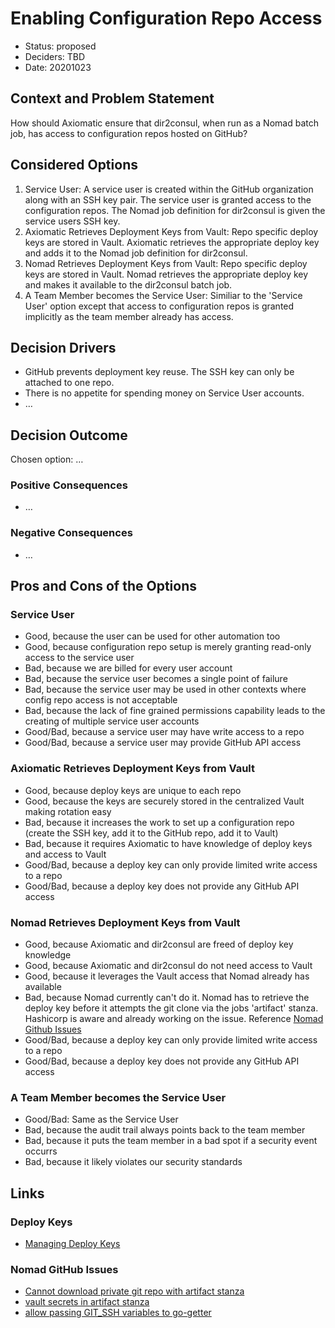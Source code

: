 # Enabling Configuration Repo Access

* Status: proposed
* Deciders: TBD
* Date: 20201023

## Context and Problem Statement

How should Axiomatic ensure that dir2consul, when run as a Nomad batch job, has access to configuration repos hosted on GitHub?

## Considered Options

1. Service User: A service user is created within the GitHub organization along with an SSH key pair. The service user is granted access to the configuration repos. The Nomad job definition for dir2consul is given the service users SSH key.
1. Axiomatic Retrieves Deployment Keys from Vault: Repo specific deploy keys are stored in Vault. Axiomatic retrieves the appropriate deploy key and adds it to the Nomad job definition for dir2consul.
1. Nomad Retrieves Deployment Keys from Vault: Repo specific deploy keys are stored in Vault. Nomad retrieves the appropriate deploy key and makes it available to the dir2consul batch job.
1. A Team Member becomes the Service User: Similiar to the 'Service User' option except that access to configuration repos is granted implicitly as the team member already has access.

## Decision Drivers

* GitHub prevents deployment key reuse. The SSH key can only be attached to one repo.
* There is no appetite for spending money on Service User accounts.
* …

## Decision Outcome

Chosen option: …

### Positive Consequences

* …

### Negative Consequences

* …

## Pros and Cons of the Options

### Service User

* Good, because the user can be used for other automation too
* Good, because configuration repo setup is merely granting read-only access to the service user
* Bad, because we are billed for every user account
* Bad, because the service user becomes a single point of failure
* Bad, because the service user may be used in other contexts where config repo access is not acceptable
* Bad, because the lack of fine grained permissions capability leads to the creating of multiple service user accounts
* Good/Bad, because a service user may have write access to a repo
* Good/Bad, because a service user may provide GitHub API access

### Axiomatic Retrieves Deployment Keys from Vault

* Good, because deploy keys are unique to each repo
* Good, because the keys are securely stored in the centralized Vault making rotation easy
* Bad, because it increases the work to set up a configuration repo (create the SSH key, add it to the GitHub repo, add it to Vault)
* Bad, because it requires Axiomatic to have knowledge of deploy keys and access to Vault
* Good/Bad, because a deploy key can only provide limited write access to a repo
* Good/Bad, because a deploy key does not provide any GitHub API access

### Nomad Retrieves Deployment Keys from Vault

* Good, because Axiomatic and dir2consul are freed of deploy key knowledge
* Good, because Axiomatic and dir2consul do not need access to Vault
* Good, because it leverages the Vault access that Nomad already has available
* Bad, because Nomad currently can't do it. Nomad has to retrieve the deploy key before it attempts the git clone via the jobs 'artifact' stanza. Hashicorp is aware and already working on the issue. Reference [Nomad Github Issues](#nomad-github-issues)
* Good/Bad, because a deploy key can only provide limited write access to a repo
* Good/Bad, because a deploy key does not provide any GitHub API access

### A Team Member becomes the Service User

* Good/Bad: Same as the Service User
* Bad, because the audit trail always points back to the team member
* Bad, because it puts the team member in a bad spot if a security event occurrs
* Bad, because it likely violates our security standards

## Links

### Deploy Keys

* [Managing Deploy Keys](https://docs.github.com/en/free-pro-team@latest/developers/overview/managing-deploy-keys#deploy-keys)

### Nomad GitHub Issues

* [Cannot download private git repo with artifact stanza](https://github.com/hashicorp/nomad/issues/2818)
* [vault secrets in artifact stanza](https://github.com/hashicorp/nomad/issues/3854)
* [allow passing GIT_SSH variables to go-getter](https://github.com/hashicorp/nomad/issues/6619)
